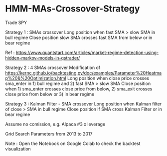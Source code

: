 # HMM-MAs-Crossover-Strategy

Trade SPY

Strategy 1 : SMAs crossover
Long position when fast SMA > slow SMA in bull regime
Close position slow SMA crosses fast SMA from below or in bear regime

Ref : https://www.quantstart.com/articles/market-regime-detection-using-hidden-markov-models-in-qstrader/

Strategy 2 : 4 SMAs crossover
Modification of https://kernc.github.io/backtesting.py/doc/examples/Parameter%20Heatmap%20&%20Optimization.html
Long position when close price crosses sma_enter in 1) bull regime and 2) fast SMA > slow SMA
Close position when 1) sma_enter crosses close price from below, 2) sma_exit crosses close price from below or 3) in bear regime

Strategy 3 : Kalman Filter - SMA crossover
Long position when Kalman filter of close > SMA in bull regime
Close position if SMA cross Kalman Filter or in bear regime

Assume no comission, e.g. Alpaca
#3 x leverage

Grid Search Parameters from 2013 to 2017

Note : Open the Notebook on Google Colab to check the backtest visualization

